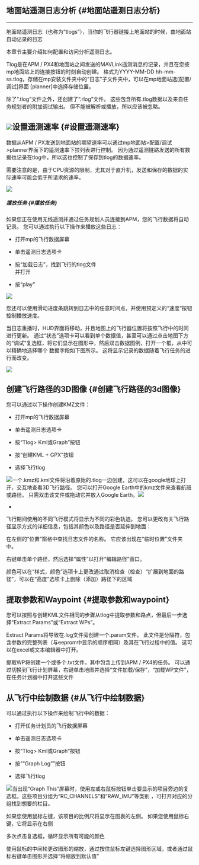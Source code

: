 ## 地面站遥测日志分析 {#地面站遥测日志分析}

---

地面站遥测日志（也称为“tlogs”），当你的飞行器链接上地面站的时候，由地面站自动记录的日志

本章节主要介绍如何配置和访问分析遥测日志。

Tlog是在APM / PX4和地面站之间发送的MAVLink遥测消息的记录，并且在您按mp地面站上的连接按钮的时刻自动创建。 格式为YYYY-MM-DD hh-mm-ss.tlog，存储在mp安装文件夹中的“日志”子文件夹中，可以在mp地面站选\[配置/调试\]界面 \[planner\]中选择存储位置。

除了“.tlog”文件之外，还创建了“.rlog”文件。 这些包含所有.tlog数据以及来自任务规划者的附加调试输出。 但不能被解析或播放，所以应该被忽略。

## ![](/assets/planner.jpg)设置遥测速率 {#设置遥测速率}

数据从APM / PX发送到地面站的期望速率可以通过mp地面站&gt;配置/调试&gt;planner界面下的遥测速率下拉列表进行控制。 因为通过遥测链路发送的所有数据也记录在tlog中，所以这也控制了保存到tlog的数据速率。

需要注意的是，由于CPU资源的限制，尤其对于直升机，发送和保存的数据的实际速率可能会低于所请求的速率。

![](/assets/yap.jpg)

##### 播放任务 {#播放任务}

##### 

如果您正在使用无线遥测并通过任务规划人员连接到APM，您的飞行数据将自动记录。 您可以通过执行以下操作来播放这些日志：

* 打开mp的飞行数据屏幕

* 单击遥测日志选项卡

* 按“加载日志”，找到飞行的tlog文件  
  并打开

* 按“play”

![](/assets/yao.jpg)

您还可以使用滑动进度条跳转到日志中的任意时间点，并使用预定义的“速度”按钮控制播放速度。

当日志重播时，HUD界面将移动，并且地图上的飞行器位置将按照飞行中的时间进行更新。 通过“状态”选项卡可以看到单个数据值，甚至可以通过点击地图下方的“调试”复选框，将它们显示在图形中，然后双击数据图例，打开一个框，从中可以精确地选择哪个 数据字段如下图所示。 这将显示记录的数据随着飞行任务的进行而改变。

![](/assets/yao1.jpg)

## 创建飞行路径的3D图像 {#创建飞行路径的3d图像}

您可以通过以下操作创建KMZ文件：

* 打开mp的飞行数据屏幕

* 单击遥测日志选项卡

* 按“Tlog&gt; Kml或Graph”按钮

* 按“创建KML + GPX”按钮

* 选择飞行tlog

![](/assets/yao2.jpg)一个.kmz和.kml文件将沿着原始的.tlog一边创建，这可以在google地球上打开，交互地查看3D飞行路径。 您可以打开Google Earth中的kmz文件来查看航班或路径。 只需双击该文件或拖动它并放入Google Earth。![](/assets/yao3.jpg)

* 
飞行期间使用的不同飞行模式将显示为不同的彩色轨迹。 您可以更改有关飞行路径显示方式的详细信息，包括其颜色以及路径是否延伸到地面：

在左侧的“位置”窗格中查找日志文件的名称。 它应该出现在“临时位置”文件夹中。

右键单击单个路径，然后选择“属性”以打开“编辑路径”窗口。

颜色可以在“样式，颜色”选项卡上更改通过取消检查（检查）“扩展到地面的路径”，可以在“高度”选项卡上删除（添加）路径下的区域

## 提取参数和Waypoint {#提取参数和waypoint}

您可以按照与创建KML文件相同的步骤从tlog中提取参数和路点，但最后一步选择“Extract Params”或“Extract WPs”。

Extract Params将导致在.log文件旁创建一个.param文件。 此文件是分隔符，包含参数的完整列表（与eeprom中显示的顺序相同）及其在飞行过程中的值。 这可以在excel或文本编辑器中打开。

提取WP将创建一个或多个.txt文件，其中包含上传到APM / PX4的任务。 可以通过切换到飞行计划屏幕，右键单击地图并选择“文件加载/保存”，“加载WP文件”，在任务计划器中打开这些文件

## 从飞行中绘制数据 {#从飞行中绘制数据}

可以通过执行以下操作来绘制飞行中的数据：

* 打开任务计划员的飞行数据屏幕

* 单击遥测日志选项卡

* 按“Tlog&gt; Kml或Graph”按钮

* 按““Graph Log””按钮

* 选择飞行tlog

![](/assets/yao7.jpg)当出现“Graph This”屏幕时，使用左或右鼠标按钮单击要显示的项目旁边的复选框。这些项目分组为“RC\_CHANNELS”和“RAW\_IMU”等类别 ，可打开对应的分组找到想要的栏目。

如果您使用鼠标左键，该项目的比例尺将显示在图表的左侧。 如果您使用鼠标右键，它将显示在右侧

多次点击复选框，循环显示所有可能的颜色

使用鼠标的中间轮更改图形的缩放，通过按住鼠标左键选择图形区域，或者通过鼠标右键单击图形并选择“将缩放到默认值”

